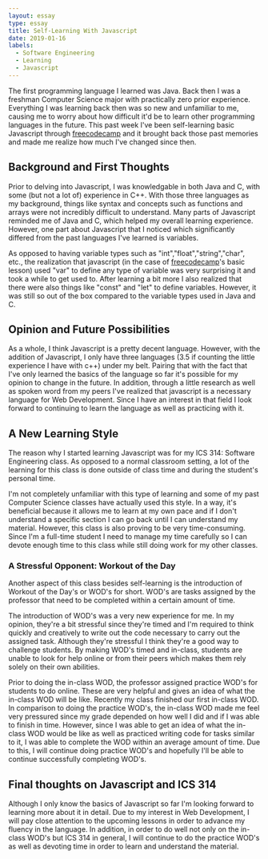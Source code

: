 ```yaml
---
layout: essay
type: essay
title: Self-Learning With Javascript 
date: 2019-01-16
labels:
  - Software Engineering
  - Learning
  - Javascript
---
```


The first programming language I learned was Java. Back then I was a freshman Computer Science major with practically zero prior experience. Everything I was learning back then was so new and unfamiliar to me, causing me to worry about how difficult it'd be to learn other programming languages in the future. This past week I've been self-learning basic Javascript through [freecodecamp](https://freecodecamp.org) and it brought back those past memories and made me realize how much I've changed since then.

## Background and First Thoughts

Prior to delving into Javascript, I was knowledgable in both Java and C, with some (but not a lot of) experience in C++. With those three languages as my background, things like syntax and concepts such as functions and arrays were not incredibly difficult to understand. Many parts of Javascript reminded me of Java and C, which helped my overall learning experience. However, one part about Javascript that I noticed which significantly differed from the past languages I've learned is variables. 

As opposed to having variable types such as "int","float","string","char", etc., the realization that javascript (in the case of [freecodecamp](https://freecodecamp.org)'s basic lesson) used "var" to define any type of variable was very surprising it and took a while to get used to. After learning a bit more I also realized that there were also things like "const" and "let" to define variables. However, it was still so out of the box compared to the variable types used in Java and C. 

## Opinion and Future Possibilities

As a whole, I think Javascript is a pretty decent language. However, with the addition of Javascript, I only have three languages (3.5 if counting the little experience I have with c++) under my belt. Pairing that with the fact that I've only learned the basics of the language so far it's possible for my opinion to change in the future. In addition, through a little research as well as spoken word from my peers I've realized that javascript is a necessary language for Web Development. Since I have an interest in that field I look forward to continuing to learn the language as well as practicing with it. 

## A New Learning Style

The reason why I started learning Javascript was for my ICS 314: Software Engineering class. As opposed to a normal classroom setting, a lot of the learning for this class is done outside of class time and during the student's personal time. 

I'm not completely unfamiliar with this type of learning and some of my past Computer Science classes have actually used this style. In a way, it's beneficial because it allows me to learn at my own pace and if I don't understand a specific section I can go back until I can understand my material. However, this class is also proving to be very time-consuming. Since I'm a full-time student I need to manage my time carefully so I can devote enough time to this class while still doing work for my other classes.

### A Stressful Opponent: Workout of the Day

Another aspect of this class besides self-learning is the introduction of Workout of the Day's or WOD's for short. WOD's are tasks assigned by the professor that need to be completed within a certain amount of time.

The introduction of WOD's was a very new experience for me. In my opinion, they're a bit stressful since they're timed and I'm required to think quickly and creatively to write out the code necessary to carry out the assigned task. Although they're stressful I think they're a good way to challenge students. By making WOD's timed and in-class, students are unable to look for help online or from their peers which makes them rely solely on their own abilities. 

Prior to doing the in-class WOD, the professor assigned practice WOD's for students to do online. These are very helpful and gives an idea of what the in-class WOD will be like. Recently my class finished our first in-class WOD. In comparison to doing the practice WOD's, the in-class WOD made me feel very pressured since my grade depended on how well I did and if I was able to finish in time. However, since I was able to get an idea of what the in-class WOD would be like as well as practiced writing code for tasks similar to it, I was able to complete the WOD within an average amount of time. Due to this, I will continue doing practice WOD's and hopefully I'll be able to continue successfully completing WOD's.

## Final thoughts on Javascript and ICS 314

Although I only know the basics of Javascript so far I'm looking forward to learning more about it in detail. Due to my interest in Web Development, I will pay close attention to the upcoming lessons in order to advance my fluency in the language. In addition, in order to do well not only on the in-class WOD's but ICS 314 in general, I will continue to do the practice WOD's as well as devoting time in order to learn and understand the material. 
